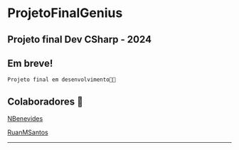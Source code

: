 # ProjetoFinalGenius
Projeto final Dev CSharp - 2024
---
## Em breve!
```
Projeto final em desenvolvimento👨‍💻
```

## Colaboradores 🤝

[NBenevides](https://github.com/NBenevides)

[RuanMSantos](https://github.com/RuanMSantos)

---